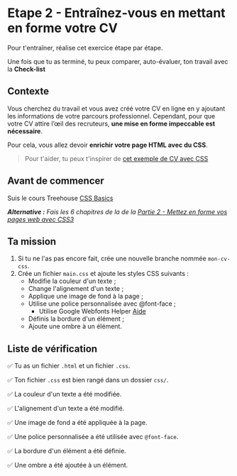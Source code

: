 # Etape 2 - Entraînez-vous en mettant en forme votre CV
Pour t'entraîner, réalise cet exercice étape par étape.

Une fois que tu as terminé, tu peux comparer, auto-évaluer, ton travail avec la **Check-list**

## Contexte
Vous cherchez du travail et vous avez créé votre CV en ligne en y ajoutant les informations
de votre parcours professionnel. Cependant, pour que votre CV attire l’œil des recruteurs,
**une mise en forme impeccable est nécessaire**.

Pour cela, vous allez devoir **enrichir votre page HTML avec du CSS**.

> Pour t'aider, tu peux t'inspirer de [cet exemple de CV avec CSS](https://divtec-cejef.github.io/101-SFA-HTML-CV-02/)

## Avant de commencer

Suis le cours Treehouse [CSS Basics](https://teamtreehouse.com/library/css-basics-5)

_**Alternative :** Fais les 6 chapitres de la de la [Partie 2 - Mettez en forme vos pages web avec CSS3
](https://openclassrooms.com/fr/courses/1603881-creez-votre-site-web-avec-html5-et-css3/8061278-integrez-le-css-dans-la-page-html)_

## Ta mission

1. Si tu ne l'as pas encore fait, crée une nouvelle branche nommée `mon-cv-css`. 
2. Crée un fichier `main.css` et ajoute les styles CSS suivants :
    * Modifie la couleur d'un texte ;
    * Change l'alignement d'un texte ;
    * Applique une image de fond à la page ;
    * Utilise une police personnalisée avec @font-face ;
      * Utilise Google Webfonts Helper [Aide](https://slides.com/fallinov/101-2023-histoire-du-web-et-des-navigateurs#/57)
    * Définis la bordure d'un élément ;
    * Ajoute une ombre à un élément.

## Liste de vérification

✅ Tu as un fichier `.html` et un fichier `.css`.

✅ Ton fichier `.css` est bien rangé dans un dossier `css/`.

✅ La couleur d'un texte a été modifiée.

✅ L'alignement d'un texte a été modifié.

✅ Une image de fond a été appliquée à la page.

✅ Une police personnalisée a été utilisée avec `@font-face`.

✅ La bordure d'un élément a été définie.

✅ Une ombre a été ajoutée à un élément.


